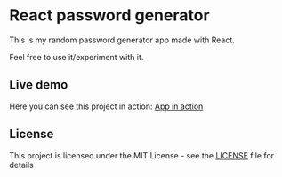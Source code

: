 # React password generator
This is my random password generator app made with React.

Feel free to use it/experiment with it.

## Live demo

Here you can see this project in action: [App in action](https://ivankorolenko.com/projects/react-passgen/)

## License

This project is licensed under the MIT License - see the [LICENSE](LICENSE) file for details
